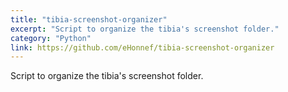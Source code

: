 ```yaml
---
title: "tibia-screenshot-organizer"
excerpt: "Script to organize the tibia's screenshot folder."
category: "Python"
link: https://github.com/eHonnef/tibia-screenshot-organizer
---
```


Script to organize the tibia's screenshot folder.
